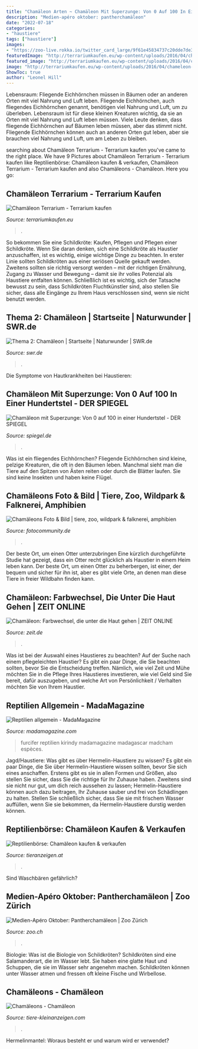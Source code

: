 ```yaml
---
title: "Chamäleon Arten ~ Chamäleon Mit Superzunge: Von 0 Auf 100 In Einer Hundertstel"
description: "Medien-apéro oktober: pantherchamäleon"
date: "2022-07-18"
categories:
- "haustiere"
tags: ["haustiere"]
images:
- "https://zoo-live.rokka.io/twitter_card_large/9f61e45834737c20dde7de30f050cd0264f88059/2244-20853.jpg?h=03b667ba&amp;itok=YwwUzvA9"
featuredImage: "http://terrariumkaufen.eu/wp-content/uploads/2016/04/chameleon-653643_1280.jpg"
featured_image: "http://terrariumkaufen.eu/wp-content/uploads/2016/04/chameleon-653643_1280.jpg"
image: "http://terrariumkaufen.eu/wp-content/uploads/2016/04/chameleon-653643_1280.jpg"
ShowToc: true
author: "Leonel Hill"
---
```



Lebensraum: Fliegende Eichhörnchen müssen in Bäumen oder an anderen Orten mit viel Nahrung und Luft leben.
Fliegende Eichhörnchen, auch fliegendes Eichhörnchen genannt, benötigen viel Nahrung und Luft, um zu überleben. Lebensraum ist für diese kleinen Kreaturen wichtig, da sie an Orten mit viel Nahrung und Luft leben müssen. Viele Leute denken, dass fliegende Eichhörnchen auf Bäumen leben müssen, aber das stimmt nicht. Fliegende Eichhörnchen können auch an anderen Orten gut leben, aber sie brauchen viel Nahrung und Luft, um am Leben zu bleiben.

	

		
searching about Chamäleon Terrarium - Terrarium kaufen you've came to the right place. We have 9 Pictures about Chamäleon Terrarium - Terrarium kaufen like Reptilienbörse: Chamäleon kaufen &amp; verkaufen, Chamäleon Terrarium - Terrarium kaufen and also Chamäleons - Chamäleon. Here you go:
		
    
## Chamäleon Terrarium - Terrarium Kaufen

<img loading=lazy src="http://terrariumkaufen.eu/wp-content/uploads/2016/04/chameleon-653643_1280.jpg" onerror="this.onerror=null;this.src='https://tse3.mm.bing.net/th?id=OIP.yBaiymSlPpIIAlcdvJxVpQHaE4&amp;pid=15.1';" alt="Chamäleon Terrarium - Terrarium kaufen">

_Source: terrariumkaufen.eu_

>. 

	

So bekommen Sie eine Schildkröte: Kaufen, Pflegen und Pflegen einer Schildkröte.
Wenn Sie daran denken, sich eine Schildkröte als Haustier anzuschaffen, ist es wichtig, einige wichtige Dinge zu beachten. In erster Linie sollten Schildkröten aus einer seriösen Quelle gekauft werden. Zweitens sollten sie richtig versorgt werden – mit der richtigen Ernährung, Zugang zu Wasser und Bewegung – damit sie ihr volles Potenzial als Haustiere entfalten können. Schließlich ist es wichtig, sich der Tatsache bewusst zu sein, dass Schildkröten Fluchtkünstler sind, also stellen Sie sicher, dass alle Eingänge zu Ihrem Haus verschlossen sind, wenn sie nicht benutzt werden.

    
## Thema 2: Chamäleon | Startseite | Naturwunder | SWR.de

<img loading=lazy src="https://www.swr.de/-/id=17452200/property=detail/pubVersion=1/width=316/2vo8a8/Chamäleon.jpg" onerror="this.onerror=null;this.src='https://tse4.mm.bing.net/th?id=OIP.TMVkKIQtatkf0fsWjW4fYAAAAA&amp;pid=15.1';" alt="Thema 2: Chamäleon | Startseite | Naturwunder | SWR.de">

_Source: swr.de_

>. 

	

Die Symptome von Hautkrankheiten bei Haustieren:

    
## Chamäleon Mit Superzunge: Von 0 Auf 100 In Einer Hundertstel - DER SPIEGEL

<img loading=lazy src="https://cdn.prod.www.spiegel.de/images/d93749e6-0001-0004-0000-000000940828_w1528_r1.5_fpx62.67_fpy50.jpg" onerror="this.onerror=null;this.src='https://tse1.mm.bing.net/th?id=OIP.X4V1OzOLoM2kipvoEQxVoAHaE8&amp;pid=15.1';" alt="Chamäleon mit Superzunge: Von 0 auf 100 in einer Hundertstel - DER SPIEGEL">

_Source: spiegel.de_

>. 

	

Was ist ein fliegendes Eichhörnchen?
Fliegende Eichhörnchen sind kleine, pelzige Kreaturen, die oft in den Bäumen leben. Manchmal sieht man die Tiere auf den Spitzen von Ästen reiten oder durch die Blätter laufen. Sie sind keine Insekten und haben keine Flügel.

    
## Chamäleons Foto &amp; Bild | Tiere, Zoo, Wildpark &amp; Falknerei, Amphibien

<img loading=lazy src="https://img.fotocommunity.com/chamaeleons-58bd698a-fbdc-47c6-b49f-7788a29c94aa.jpg?width=1000" onerror="this.onerror=null;this.src='https://tse1.mm.bing.net/th?id=OIP.jgfeCpFqHSPKZXuIlI_w7AHaGE&amp;pid=15.1';" alt="Chamäleons Foto &amp; Bild | tiere, zoo, wildpark &amp; falknerei, amphibien">

_Source: fotocommunity.de_

>. 

	

Der beste Ort, um einen Otter unterzubringen
Eine kürzlich durchgeführte Studie hat gezeigt, dass ein Otter recht glücklich als Haustier in einem Heim leben kann. Der beste Ort, um einen Otter zu beherbergen, ist einer, der bequem und sicher für ihn ist, aber es gibt viele Orte, an denen man diese Tiere in freier Wildbahn finden kann.

    
## Chamäleon: Farbwechsel, Die Unter Die Haut Gehen | ZEIT ONLINE

<img loading=lazy src="https://img.zeit.de/wissen/umwelt/2015-03/chamaeleon-farbe-nano/wide__1300x731" onerror="this.onerror=null;this.src='https://tse3.mm.bing.net/th?id=OIP.bx1EjtsTVSLBweahUph9GgHaEK&amp;pid=15.1';" alt="Chamäleon: Farbwechsel, die unter die Haut gehen | ZEIT ONLINE">

_Source: zeit.de_

>. 

	

Was ist bei der Auswahl eines Haustieres zu beachten?
Auf der Suche nach einem pflegeleichten Haustier? Es gibt ein paar Dinge, die Sie beachten sollten, bevor Sie die Entscheidung treffen. Nämlich, wie viel Zeit und Mühe möchten Sie in die Pflege Ihres Haustieres investieren, wie viel Geld sind Sie bereit, dafür auszugeben, und welche Art von Persönlichkeit / Verhalten möchten Sie von Ihrem Haustier.

    
## Reptilien Allgemein - MadaMagazine

<img loading=lazy src="https://www.madamagazine.com/wp-content/uploads/2017/06/Kirindy-Furcifer-labordi-female.jpg" onerror="this.onerror=null;this.src='https://tse3.mm.bing.net/th?id=OIP.VUcNhbqA2efLQg1ko7b83wHaE8&amp;pid=15.1';" alt="Reptilien allgemein - MadaMagazine">

_Source: madamagazine.com_

>furcifer reptilien kirindy madamagazine madagascar madcham espèces. 

	

Jagd/Haustiere: Was gibt es über Hermelin-Haustiere zu wissen?
Es gibt ein paar Dinge, die Sie über Hermelin-Haustiere wissen sollten, bevor Sie sich eines anschaffen. Erstens gibt es sie in allen Formen und Größen, also stellen Sie sicher, dass Sie die richtige für Ihr Zuhause haben. Zweitens sind sie nicht nur gut, um dich reich aussehen zu lassen; Hermelin-Haustiere können auch dazu beitragen, Ihr Zuhause sauber und frei von Schädlingen zu halten. Stellen Sie schließlich sicher, dass Sie sie mit frischem Wasser auffüllen, wenn Sie sie bekommen, da Hermelin-Haustiere durstig werden können.

    
## Reptilienbörse: Chamäleon Kaufen &amp; Verkaufen

<img loading=lazy src="https://www.tieranzeigen.at/reptilien/chamaeleon/chamaeleon.jpg" onerror="this.onerror=null;this.src='https://tse1.mm.bing.net/th?id=OIP.qTdxaDbX7ec_SIFoc5ra2AHaFj&amp;pid=15.1';" alt="Reptilienbörse: Chamäleon kaufen &amp; verkaufen">

_Source: tieranzeigen.at_

>. 

	

Sind Waschbären gefährlich?

    
## Medien-Apéro Oktober: Pantherchamäleon | Zoo Zürich

<img loading=lazy src="https://zoo-live.rokka.io/twitter_card_large/9f61e45834737c20dde7de30f050cd0264f88059/2244-20853.jpg?h=03b667ba&amp;itok=YwwUzvA9" onerror="this.onerror=null;this.src='https://tse4.mm.bing.net/th?id=OIP.NpMuuP1slaYnr83ilTxj-AHaEK&amp;pid=15.1';" alt="Medien-Apéro Oktober: Pantherchamäleon | Zoo Zürich">

_Source: zoo.ch_

>. 

	

Biologie: Was ist die Biologie von Schildkröten?
Schildkröten sind eine Salamanderart, die im Wasser lebt. Sie haben eine glatte Haut und Schuppen, die sie im Wasser sehr angenehm machen. Schildkröten können unter Wasser atmen und fressen oft kleine Fische und Wirbellose.

    
## Chamäleons - Chamäleon

<img loading=lazy src="https://tiere-kleinanzeigen.com/export/a1715a8d25407129b9d85d8a204c1.jpg" onerror="this.onerror=null;this.src='https://tse3.mm.bing.net/th?id=OIP.sXgDer0GZEuKNwtaap_K2gHaFj&amp;pid=15.1';" alt="Chamäleons - Chamäleon">

_Source: tiere-kleinanzeigen.com_

>. 

	

Hermelinmantel: Woraus besteht er und warum wird er verwendet?

